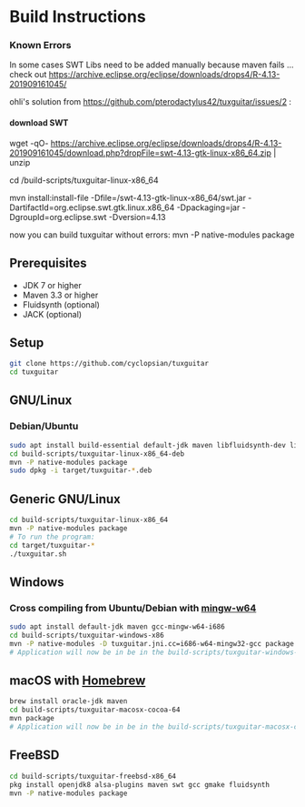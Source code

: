 # Build Instructions

### Known Errors
In some cases SWT Libs need to be added manually because maven fails ... check out 
https://archive.eclipse.org/eclipse/downloads/drops4/R-4.13-201909161045/

ohli's solution from https://github.com/pterodactylus42/tuxguitar/issues/2
:
#### download SWT
wget -qO- https://archive.eclipse.org/eclipse/downloads/drops4/R-4.13-201909161045/download.php?dropFile=swt-4.13-gtk-linux-x86_64.zip | unzip

cd <where tuxguitar is>/build-scripts/tuxguitar-linux-x86_64

mvn install:install-file -Dfile=<absolute path to your swt download>/swt-4.13-gtk-linux-x86_64/swt.jar -DartifactId=org.eclipse.swt.gtk.linux.x86_64 -Dpackaging=jar -DgroupId=org.eclipse.swt -Dversion=4.13

now you can build tuxguitar without errors:
mvn -P native-modules package

## Prerequisites
- JDK 7 or higher
- Maven 3.3 or higher
- Fluidsynth (optional)
- JACK (optional)
## Setup
```sh
git clone https://github.com/cyclopsian/tuxguitar
cd tuxguitar
```
## GNU/Linux
### Debian/Ubuntu
```sh
sudo apt install build-essential default-jdk maven libfluidsynth-dev libjack-jackd2-dev libasound2-dev libgtk-3-dev
cd build-scripts/tuxguitar-linux-x86_64-deb
mvn -P native-modules package
sudo dpkg -i target/tuxguitar-*.deb
```
## Generic GNU/Linux
```sh
cd build-scripts/tuxguitar-linux-x86_64
mvn -P native-modules package
# To run the program:
cd target/tuxguitar-*
./tuxguitar.sh
```
## Windows
### Cross compiling from Ubuntu/Debian with [mingw-w64](https://mingw-w64.org/)
```sh
sudo apt install default-jdk maven gcc-mingw-w64-i686
cd build-scripts/tuxguitar-windows-x86
mvn -P native-modules -D tuxguitar.jni.cc=i686-w64-mingw32-gcc package
# Application will now be in be in the build-scripts/tuxguitar-windows-x86/target folder
```
## macOS with [Homebrew](https://brew.sh)
```sh
brew install oracle-jdk maven
cd build-scripts/tuxguitar-macosx-cocoa-64
mvn package
# Application will now be in be in the build-scripts/tuxguitar-macosx-cocoa-64/target folder
```
## FreeBSD
```sh
cd build-scripts/tuxguitar-freebsd-x86_64
pkg install openjdk8 alsa-plugins maven swt gcc gmake fluidsynth
mvn -P native-modules package
```
